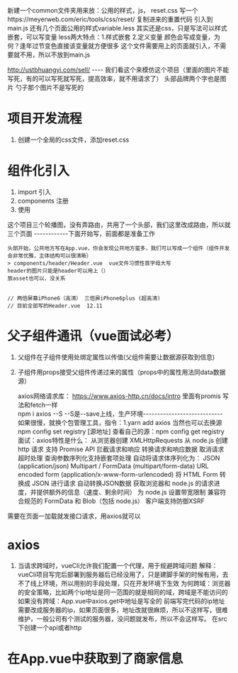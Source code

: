 新建一个common文件夹用来放：公用的样式，js，
reset.css 写一个https://meyerweb.com/eric/tools/css/reset/  复制进来的重置代码
引入到main.js
还有几个页面公用的样式variable.less  其实还是css，只是写法可以样式嵌套，可以写变量
    less两大特点：1.样式嵌套  2.定义变量 
    颜色会写成变量，为何？逢年过节变色直接该变量就方便很多
    这个文件需要用上的页面就引入，不需要就不用，所以不放到main.js

http://ustbhuangyi.com/sell/ ---- 我们看这个来模仿这个项目（里面的图片不能写死，有的可以写死就写死，提高效率，就不用请求了）
头部品牌两个字也是图片 勺子那个图片不是写死的

# 项目开发流程
1. 创建一个全局的css文件，添加reset.css

# 组件化引入
1. import 引入
2. components 注册
3. 使用

这个项目三个轮播图，没有弄路由，共用了一个头部，我们这里改成路由，所以就三个页面
------------下面开始写，前面都是准备工作

    头部开始，公共地方写在App.vue，你会发现公共地方蛮多，我们可以写成一个组件（组件开发会非常优雅，主体结构可以很清晰）
    > components/header/Header.vue  vue文件习惯性首字母大写  
    header的图片只能是header可以用上（）
    放asset也可以，没关系


    // 两倍屏幕iPhone6（高清） 三倍屏iPhone6plus (超高清)
    // 目前全部写的Header.vue  12.11

# 父子组件通讯（vue面试必考）
1. 父组件在子组件使用处绑定属性以传值(父组件需要让数据源获取到信息)
2. 子组件用props接受父组件传递过来的属性（props中的属性用法同data数据源）
    

    axios网络请求库： https://www.axios-http.cn/docs/intro
    里面有promis   写法和fetch一样   
    npm i axios --S   --S是--save上线，生产环境----------------------------
    如果很慢，就换个包管理工具，指令：1.yarn add axios 当然也可以去换源 npm config set registry [源地址]
    查看自己的源：npm config get registry
    面试：axios特性是什么：
从浏览器创建 XMLHttpRequests
从 node.js 创建 http 请求
支持 Promise API
拦截请求和响应
转换请求和响应数据
取消请求
超时处理
查询参数序列化支持嵌套项处理
自动将请求体序列化为：
JSON (application/json)
Multipart / FormData (multipart/form-data)
URL encoded form (application/x-www-form-urlencoded)
将 HTML Form 转换成 JSON 进行请求
自动转换JSON数据
获取浏览器和 node.js 的请求进度，并提供额外的信息（速度、剩余时间）
为 node.js 设置带宽限制
兼容符合规范的 FormData 和 Blob（包括 node.js）
客户端支持防御XSRF


需要在页面一加载就发接口请求，用axios就可以

# axios
1. 当请求跨域时，vueCli允许我们配置一个代理，用于规避跨域问题
    解释：vueCli项目写完后部署到服务器后已经没用了，只是建脚手架的时候有用，去不了线上环境，所以用别的手段处理，只在开发环境下生效
    为何跨域：浏览器的安全策略，比如两个ip地址是同一范围的就是相同的域，跨域是不能访问的
    如果没有跨域：App.vue中axios.get中地址是写全的  前端写完代码的ip地址需要改成服务器的ip，如果页面很多，地址改就很麻烦，所以不这样写，很难维护，一般公司有个测试的服务器，没问题就发布，所以不会这样写。
    在src下创建一个api或者http


# 在App.vue中获取到了商家信息